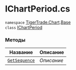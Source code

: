 
# IChartPeriod.cs
`namespace` [TigerTrade.Chart](../../../TigerTrade.Chart.md).[Base](../../../TigerTrade.Chart/Base.md)  
        `class` [IChartPeriod](../IChartPeriod.cs.md)

### Методы
| Название | Описание |
| --- | --- |
| [`GetSequence`](./Методы/GetSequence.md) | *Описание* |
